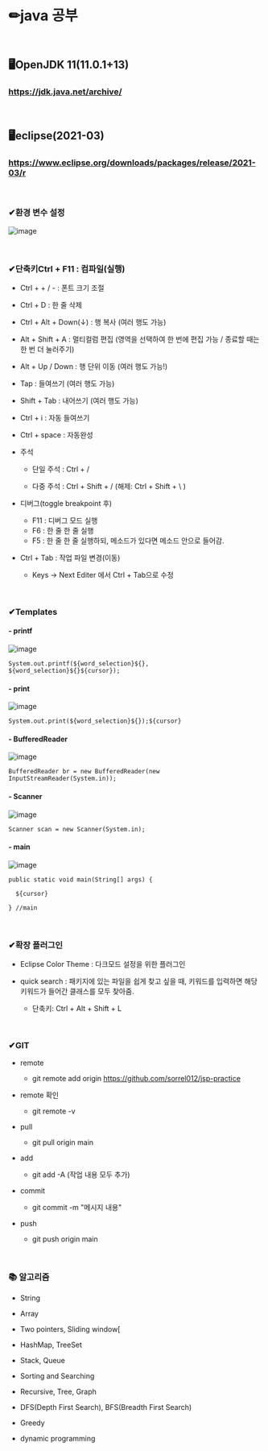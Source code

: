 # ✏java 공부

<br/>

## 🖥OpenJDK 11(11.0.1+13)
### https://jdk.java.net/archive/

<br/>

## 🖥eclipse(2021-03)
### https://www.eclipse.org/downloads/packages/release/2021-03/r 

<br/>

### ✔환경 변수 설정
![image](https://user-images.githubusercontent.com/115568532/221456070-1319b008-0692-4060-9555-796e408e3d43.png)

<br/>

### ✔단축키Ctrl + F11 : 컴파일(실행) 
- Ctrl +  + / - : 폰트 크기 조절

- Ctrl + D : 한 줄 삭제

- Ctrl + Alt + Down(↓) : 행 복사 (여러 행도 가능)

- Alt + Shift + A : 멀티컬럼 편집 (영역을 선택하여 한 번에 편집 가능 / 종료할 때는 한 번 더 눌러주기)

- Alt + Up / Down : 행 단위 이동 (여러 행도 가능!)

- Tap : 들여쓰기 (여러 행도 가능)

- Shift + Tab : 내어쓰기 (여러 행도 가능)

- Ctrl + i : 자동 들여쓰기

- Ctrl + space : 자동완성

- 주석
  - 단일 주석 : Ctrl + /

  - 다중 주석 : Ctrl + Shift + / (해제:  Ctrl + Shift  + \ )

- 디버그(toggle breakpoint 후)
  - F11 : 디버그 모드 실행
  - F6 : 한 줄 한 줄 실행
  - F5 : 한 줄 한 줄 실행하되, 메소드가 있다면 메소드 안으로 들어감.

- Ctrl + Tab : 작업 파일 변경(이동)
  - Keys → Next Editer 에서 Ctrl + Tab으로 수정

<br/>

### ✔Templates

#### - printf    
![image](https://user-images.githubusercontent.com/115568532/221458962-8cbfd7bf-59f7-4ed1-9e03-7e545cecb596.png)

    System.out.printf(${word_selection}${}, ${word_selection}${}${cursor});
    
#### - print
![image](https://user-images.githubusercontent.com/115568532/221460231-a581f6fa-e070-4362-95db-6e73721a571c.png)
    
    System.out.print(${word_selection}${});${cursor}
    
#### - BufferedReader
![image](https://user-images.githubusercontent.com/115568532/227539721-d6e2fee9-5c95-4870-83a9-6f41deec1d5b.png)
    
    BufferedReader br = new BufferedReader(new InputStreamReader(System.in));
    
#### - Scanner
![image](https://user-images.githubusercontent.com/115568532/221459281-cc569b42-9df0-40cb-99dd-6f6f5d844290.png)

    Scanner scan = new Scanner(System.in);

#### - main
![image](https://user-images.githubusercontent.com/115568532/221460191-5c9d4417-5b94-4e34-8e2f-e83b3e0b0bdb.png)

    public static void main(String[] args) {

      ${cursor}

    } //main
    
<br/>

### ✔확장 플러그인
- Eclipse Color Theme : 다크모드 설정을 위한 플러그인

- quick search : 패키지에 있는 파일을 쉽게 찾고 싶을 때, 키워드를 입력하면 해당 키워드가 들어간 클래스를 모두 찾아줌.
  - 단축키: Ctrl + Alt + Shift + L

<br/>

### ✔GIT
- remote
  - git remote add origin https://github.com/sorrel012/jsp-practice

- remote 확인
  - git remote -v
  
- pull  
  - git pull origin main  
  
- add
  - git add -A (작업 내용 모두 추가)
  
- commit
  - git commit -m "메시지 내용"
  
- push
  - git push origin main

<br/>

### 📚 알고리즘
- String

- Array

- Two pointers, Sliding window[

- HashMap, TreeSet 

- Stack, Queue

- Sorting and Searching

- Recursive, Tree, Graph

- DFS(Depth First Search), BFS(Breadth First Search)

- Greedy

- dynamic programming
